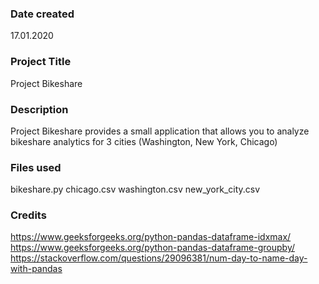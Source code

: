 ### Date created
17.01.2020

### Project Title
Project Bikeshare

### Description
Project Bikeshare provides a small application that allows you to analyze bikeshare analytics for 3 cities (Washington, New York, Chicago)

### Files used
bikeshare.py
chicago.csv
washington.csv
new_york_city.csv

### Credits
https://www.geeksforgeeks.org/python-pandas-dataframe-idxmax/
https://www.geeksforgeeks.org/python-pandas-dataframe-groupby/
https://stackoverflow.com/questions/29096381/num-day-to-name-day-with-pandas

